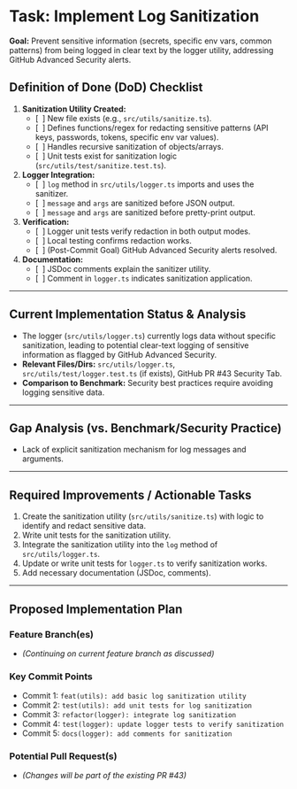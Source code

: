 # Task: Implement Log Sanitization

**Goal:** Prevent sensitive information (secrets, specific env vars, common patterns) from being logged in clear text by the logger utility, addressing GitHub Advanced Security alerts.

## Definition of Done (DoD) Checklist
1.  **Sanitization Utility Created:**
    *   [` `] New file exists (e.g., `src/utils/sanitize.ts`).
    *   [` `] Defines functions/regex for redacting sensitive patterns (API keys, passwords, tokens, specific env var values).
    *   [` `] Handles recursive sanitization of objects/arrays.
    *   [` `] Unit tests exist for sanitization logic (`src/utils/test/sanitize.test.ts`).
2.  **Logger Integration:**
    *   [` `] `log` method in `src/utils/logger.ts` imports and uses the sanitizer.
    *   [` `] `message` and `args` are sanitized before JSON output.
    *   [` `] `message` and `args` are sanitized before pretty-print output.
3.  **Verification:**
    *   [` `] Logger unit tests verify redaction in both output modes.
    *   [` `] Local testing confirms redaction works.
    *   [` `] (Post-Commit Goal) GitHub Advanced Security alerts resolved.
4.  **Documentation:**
    *   [` `] JSDoc comments explain the sanitizer utility.
    *   [` `] Comment in `logger.ts` indicates sanitization application.

---

## Current Implementation Status & Analysis
*   The logger (`src/utils/logger.ts`) currently logs data without specific sanitization, leading to potential clear-text logging of sensitive information as flagged by GitHub Advanced Security.
*   **Relevant Files/Dirs:** `src/utils/logger.ts`, `src/utils/test/logger.test.ts` (if exists), GitHub PR #43 Security Tab.
*   **Comparison to Benchmark:** Security best practices require avoiding logging sensitive data.

---

## Gap Analysis (vs. Benchmark/Security Practice)
*   Lack of explicit sanitization mechanism for log messages and arguments.

---

## Required Improvements / Actionable Tasks
1.  Create the sanitization utility (`src/utils/sanitize.ts`) with logic to identify and redact sensitive data.
2.  Write unit tests for the sanitization utility.
3.  Integrate the sanitization utility into the `log` method of `src/utils/logger.ts`.
4.  Update or write unit tests for `logger.ts` to verify sanitization works.
5.  Add necessary documentation (JSDoc, comments).

---

## Proposed Implementation Plan

### Feature Branch(es)
*   *(Continuing on current feature branch as discussed)*

### Key Commit Points
*   Commit 1: `feat(utils): add basic log sanitization utility`
*   Commit 2: `test(utils): add unit tests for log sanitization`
*   Commit 3: `refactor(logger): integrate log sanitization`
*   Commit 4: `test(logger): update logger tests to verify sanitization`
*   Commit 5: `docs(logger): add comments for sanitization`

### Potential Pull Request(s)
*   *(Changes will be part of the existing PR #43)* 
